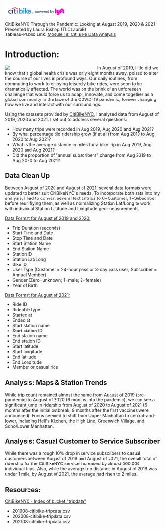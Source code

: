 <img src="https://github.com/TLCLauraB/citibikenyc-analysis/blob/main/images/CitiBike-Logo.png" width="200" align="center">

CitiBikeNYC Through the Pandemic: Looking at August 2019, 2020 & 2021<br/>
Presented by Laura Bishop (TLCLauraB)<br/>
Tableau-Public Link: [Module 18: Citi Bike Data Analysis](https://public.tableau.com/views/Module18_CitiBikeDataAnalysis-Final/StoryMod19CitiBikeNYCAnalysis?:language=en-US&:display_count=n&:origin=viz_share_link)<br/>

# Introduction:

<img src="https://github.com/TLCLauraB/citibikenyc-analysis/blob/main/images/CitiBike-1.png" width="300" align="left">

In August of 2019, little did we know that a global health crisis was only eight months away, poised to alter the course of our lives in profound ways. Our daily routines, from commuting to work to enjoying leisurely bike rides, were soon to be dramatically affected. The world was on the brink of an unforeseen challenge that would force us to adapt, innovate, and come together as a global community in the face of the COVID-19 pandemic, forever changing how we live and interact with our surroundings.

Using the datasets provided by [CitiBikeNYC](https://citibikenyc.com/homepage), I analyzed data from August of 2019, 2020 and 2021. I set out to address several questions:

  * How many trips were recorded in Aug 2019, Aug 2020 and Aug 2021?
  * By what percentage did ridership grow (if at all) from Aug 2019 to Aug 2020 to Aug 2021?
  * What is the average distance in miles for a bike trip in Aug 2019, Aug 2020 and Aug 2021?
  * Did the proportion of "annual subscribers" change from Aug 2019 to Aug 2020 to Aug 2021?

## Data Clean Up
Between August of 2020 and August of 2021, several data formats were updated to better suit CitiBikeNYC's needs. To incorporate both sets into my analysis, I had to convert several text entries to 0=Customer, 1=Subscriber before reunifiying them, as well as normalizing Station Lat/Long to work with individual Station Latitude and Longitude geo-measurements. 

<ins>Data Format for August of 2019 and 2020:</ins>
* Trip Duration (seconds)
* Start Time and Date
* Stop Time and Date
* Start Station Name
* End Station Name
* Station ID
* Station Lat/Long
* Bike ID
* User Type (Customer = 24-hour pass or 3-day pass user; Subscriber = Annual Member)
* Gender (Zero=unknown; 1=male; 2=female)
* Year of Birth

<ins>Data Format for August of 2021:</ins>
* Ride ID
* Rideable type
* Started at
* Ended at
* Start station name
* Start station ID
* End station name
* End station ID
* Start latitude
* Start longitude
* End latitude
* End Longitude
* Member or casual ride


## Analysis: Maps & Station Trends

While trip count remained almost the same from August of 2019 (pre-pandemic) to August of 2020 (6 months into the pandemic), we can see a significant jump in ridership from August of 2020 to August of 2021 (6 months after the initial outbreak, 9 months after the first vaccines were announced). Focus seemed to shift from Upper Manhattan to central-and-lower, including Hell's Kitchen, the High Line, Greenwich Village, and Soho/Lower Manhattan.

## Analysis: Casual Customer to Service Subscriber

While there was a rough 10% drop in service subscribers to casual customers between August of 2019 and August of 2021, the overall total of ridership for the CitiBikeNYC service increased by almost 500,000 individual trips. Also, while the average trip distance in August of 2019 was under 1 mile, by August of 2021, the average had risen to 2 miles.

## Resources:
[CitiBikeNYC - Index of bucket "tripdata"](https://s3.amazonaws.com/tripdata/index.html)
  * 201908-citibike-tripdata.csv
  * 202008-citibike-tripdata.csv
  * 202108-citibike-tripdata.csv
